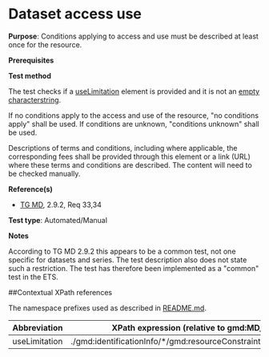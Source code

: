# Dataset access use

**Purpose**: Conditions applying to access and use must be described at least once for the resource.

**Prerequisites**

**Test method**

The test checks if a [useLimitation](#useLimitation) element is provided and it is not an [empty characterstring](./README#emptychar).

If no conditions apply to the access and use of the resource, "no conditions apply" shall be used. If conditions are unknown, "conditions unknown" shall be used.

Descriptions of terms and conditions, including where applicable, the corresponding fees shall be provided through this element or a link (URL) where these terms and conditions are described. The content will need to be checked manually.

**Reference(s)**	 

* [TG MD](./README#ref_TG_MD), 2.9.2, Req 33,34

**Test type**: Automated/Manual

**Notes**

According to TG MD 2.9.2 this appears to be a common test, not one specific for datasets and series. The test description also does not state such a restriction. The test has therefore been implemented as a "common" test in the ETS.

##Contextual XPath references

The namespace prefixes used as described in [README.md](./README#namespaces).

Abbreviation                                   |  XPath expression (relative to gmd:MD_Metadata)
-----------------------------------------------| -------------------------------------------------------------------------
<a name="useLimitation"></a> useLimitation  | ./gmd:identificationInfo/\*/gmd:resourceConstraints/\*/gmd:useLimitation
